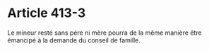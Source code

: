 # Article 413-3

Le mineur resté sans père ni mère pourra de la même manière être émancipé à la demande du conseil de famille.
